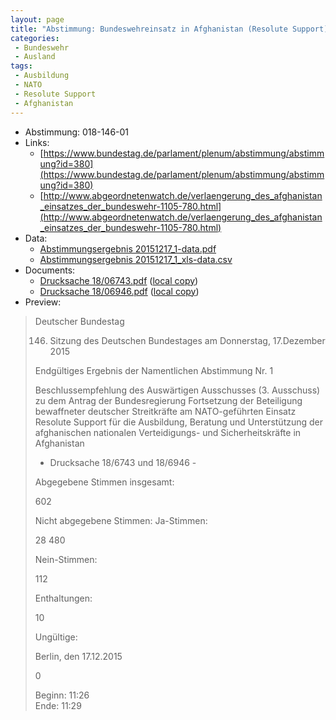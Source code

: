 ```yaml
---
layout: page
title: "Abstimmung: Bundeswehreinsatz in Afghanistan (Resolute Support)"
categories:
 - Bundeswehr
 - Ausland
tags:
 - Ausbildung
 - NATO
 - Resolute Support
 - Afghanistan
---
```


* Abstimmung: 018-146-01
* Links: 
    * [https://www.bundestag.de/parlament/plenum/abstimmung/abstimmung?id=380](https://www.bundestag.de/parlament/plenum/abstimmung/abstimmung?id=380)
    * [http://www.abgeordnetenwatch.de/verlaengerung_des_afghanistan_einsatzes_der_bundeswehr-1105-780.html](http://www.abgeordnetenwatch.de/verlaengerung_des_afghanistan_einsatzes_der_bundeswehr-1105-780.html)
* Data: 
    * [Abstimmungsergebnis 20151217_1-data.pdf](/res/abstimmungsliste/20151217_1-data.pdf)
    * [Abstimmungsergebnis 20151217_1_xls-data.csv](/res/abstimmungsliste/analyses/20151217_1_xls-data.csv)
* Documents: 
    * [Drucksache 18/06743.pdf](http://dip21.bundestag.de/dip21/btd/18/067/1806743.pdf) ([local copy](/res/abstimmungsdaten/018-146-01/1806743.pdf))
    * [Drucksache 18/06946.pdf](http://dip21.bundestag.de/dip21/btd/18/069/1806946.pdf) ([local copy](/res/abstimmungsdaten/018-146-01/1806946.pdf))
* Preview: 
> Deutscher Bundestag
> 
> 146. Sitzung des Deutschen Bundestages
> am Donnerstag, 17.Dezember 2015
> 
> Endgültiges Ergebnis der Namentlichen Abstimmung Nr. 1
> 
> Beschlussempfehlung des Auswärtigen Ausschusses (3. Ausschuss) zu dem Antrag der
> Bundesregierung
> Fortsetzung der Beteiligung bewaffneter deutscher Streitkräfte am NATO-geführten Einsatz
> Resolute Support für die Ausbildung, Beratung und Unterstützung der afghanischen
> nationalen Verteidigungs- und Sicherheitskräfte in Afghanistan
> - Drucksache 18/6743 und 18/6946 -
> 
> Abgegebene Stimmen insgesamt:
> 
> 602
> 
> Nicht abgegebene Stimmen:
> Ja-Stimmen:
> 
> 28
> 480
> 
> Nein-Stimmen:
> 
> 112
> 
> Enthaltungen:
> 
> 10
> 
> Ungültige:
> 
> Berlin, den 17.12.2015
> 
> 0
> 
> Beginn: 11:26  
> Ende: 11:29
